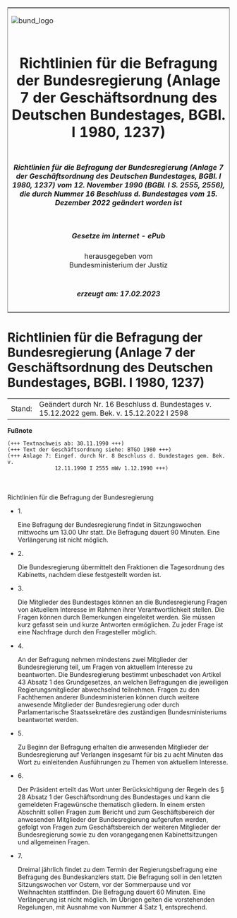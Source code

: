 <span id="DECKBLATT.html"></span>

<table border="0" frame="border" width="100%">

<tr valign="top">

<td align="left">

![bund\_logo](BfJ_2021_Web_de_de.gif)

</td>

<td align="right">

 

</td>

</tr>

<tr align="center" valign="middle">

<td colspan="2">

# Richtlinien für die Befragung der Bundesregierung (Anlage 7 der Geschäftsordnung des Deutschen Bundestages, BGBl. I 1980, 1237)

</td>

</tr>

<tr align="center" valign="middle">

<td colspan="2">

##### Richtlinien für die Befragung der Bundesregierung (Anlage 7 der Geschäftsordnung des Deutschen Bundestages, BGBl. I 1980, 1237) vom 12. November 1990 (BGBl. I S. 2555, 2556), die durch Nummer 16 Beschluss d. Bundestages vom 15. Dezember 2022 geändert worden ist

</td>

</tr>

<tr align="center" valign="middle">

<td colspan="2">

  
  

##### Gesetze im Internet - ePub  
  
herausgegeben vom  
Bundesministerium der Justiz

</td>

</tr>

<tr align="center" valign="bottom">

<td colspan="2">

  
  

##### erzeugt am: 17.02.2023

</td>

</tr>

</table>

<span id="BJNR012620980.html"></span>

# Richtlinien für die Befragung der Bundesregierung (Anlage 7 der Geschäftsordnung des Deutschen Bundestages, BGBl. I 1980, 1237)

<div>

<div class="jnhtml">

|        |                                                                                             |
| ------ | ------------------------------------------------------------------------------------------- |
| Stand: | Geändert durch Nr. 16 Beschluss d. Bundestages v. 15.12.2022 gem. Bek. v. 15.12.2022 I 2598 |

</div>

</div>

<div>

  
**Fußnote**

<div class="jnhtml">

<div>

<div class="jurAbsatz">

  

``` 
(+++ Textnachweis ab: 30.11.1990 +++)
(+++ Text der Geschäftsordnung siehe: BTGO 1980 +++)
(+++ Anlage 7: Eingef. durch Nr. 8 Beschluss d. Bundestages gem. Bek. v. 
               12.11.1990 I 2555 mWv 1.12.1990 +++)

 
```

</div>

</div>

</div>

</div>

<span id="BJNR012620980BJNE000102377.html"></span>

###   
Richtlinien für die Befragung der Bundesregierung

<div>

<div class="jnhtml">

<div>

<div class="jurAbsatz">

  - 1\.
    
    <div style="">
    
    Eine Befragung der Bundesregierung findet in Sitzungswochen
    mittwochs um 13.00 Uhr statt. Die Befragung dauert 90 Minuten. Eine
    Verlängerung ist nicht möglich.
    
    </div>

  - 2\.
    
    <div style="">
    
    Die Bundesregierung übermittelt den Fraktionen die Tagesordnung des
    Kabinetts, nachdem diese festgestellt worden ist.
    
    </div>

  - 3\.
    
    <div style="">
    
    Die Mitglieder des Bundestages können an die Bundesregierung Fragen
    von aktuellem Interesse im Rahmen ihrer Verantwortlichkeit stellen.
    Die Fragen können durch Bemerkungen eingeleitet werden. Sie müssen
    kurz gefasst sein und kurze Antworten ermöglichen. Zu jeder Frage
    ist eine Nachfrage durch den Fragesteller möglich.
    
    </div>

  - 4\.
    
    <div style="">
    
    An der Befragung nehmen mindestens zwei Mitglieder der
    Bundesregierung teil, um Fragen von aktuellem Interesse zu
    beantworten. Die Bundesregierung bestimmt unbeschadet von Artikel 43
    Absatz 1 des Grundgesetzes, an welchen Befragungen die jeweiligen
    Regierungsmitglieder abwechselnd teilnehmen. Fragen zu den
    Fachthemen anderer Bundesministerien können durch weitere anwesende
    Mitglieder der Bundesregierung oder durch Parlamentarische
    Staatssekretäre des zuständigen Bundesministeriums beantwortet
    werden.
    
    </div>

  - 5\.
    
    <div style="">
    
    Zu Beginn der Befragung erhalten die anwesenden Mitglieder der
    Bundesregierung auf Verlangen insgesamt für bis zu acht Minuten das
    Wort zu einleitenden Ausführungen zu Themen von aktuellem Interesse.
    
    </div>

  - 6\.
    
    <div style="">
    
    Der Präsident erteilt das Wort unter Berücksichtigung der Regeln des
    § 28 Absatz 1 der Geschäftsordnung des Bundestages und kann die
    gemeldeten Fragewünsche thematisch gliedern. In einem ersten
    Abschnitt sollen Fragen zum Bericht und zum Geschäftsbereich der
    anwesenden Mitglieder der Bundesregierung aufgerufen werden, gefolgt
    von Fragen zum Geschäftsbereich der weiteren Mitglieder der
    Bundesregierung sowie zu den vorangegangenen Kabinettsitzungen und
    allgemeinen Fragen.
    
    </div>

  - 7\.
    
    <div style="">
    
    Dreimal jährlich findet zu dem Termin der Regierungsbefragung eine
    Befragung des Bundeskanzlers statt. Die Befragung soll in den
    letzten Sitzungswochen vor Ostern, vor der Sommerpause und vor
    Weihnachten stattfinden. Die Befragung dauert 60 Minuten. Eine
    Verlängerung ist nicht möglich. Im Übrigen gelten die vorstehenden
    Regelungen, mit Ausnahme von Nummer 4 Satz 1, entsprechend.
    
    </div>

</div>

</div>

</div>

</div>
